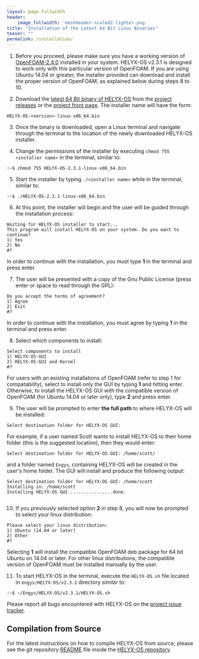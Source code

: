 ```yaml
---
layout: page-fullwidth
header:
    image_fullwidth: 'meshHeader-scaled2-lighter.png'
title: "Installation of the Latest 64 Bit Linux Binaries"
teaser: ""
permalink: /installation/
---
```


1.  Before you proceed, please make sure you have a working version of [OpenFOAM-2.4.0](http://www.openfoam.org/archive/2.4.0/download/source.php) installed in your system. HELYX-OS v2.3.1 is designed to work only with this particular version of OpenFOAM. If you are using Ubuntu 14.04 or greater, the installer provided can download and install the proper version of OpenFOAM, as explained below during steps 8 to 10.

2.  Download the [latest 64 Bit binary of HELYX-OS](https://github.com/ENGYS/HELYX-OS/releases/download/v2.3.1/HELYX-OS-2.3.1-linux-x86_64.bin) from the [project releases](https://github.com/ENGYS/HELYX-OS/releases) or the [project front page](http://engys.github.io/HELYX-OS/).  The installer name will have the form:

```
HELYX-OS-<version>-linux-x86_64.bin
```

3.  Once the binary is downloaded, open a Linux terminal and navigate through the terminal to the location of the newly downloaded HELYX-OS installer.

4.  Change the permissions of the installer by executing ```chmod 755 <installer name>``` in the terminal, similar to:

```
:~$ chmod 755 HELYX-OS-2.3.1-linux-x86_64.bin
```      

5.  Start the installer by typing ```./<installer name>``` while in the terminal, similar to:

```
:~$ ./HELYX-OS-2.3.1-linux-x86_64.bin
```     

6.  At this point, the installer will begin and the user will be guided through the installation process:

```
Waiting for HELYX-OS installer to start...
This program will install HELYX-OS on your system. Do you want to continue?
1) Yes
2) No
#?        
```

In order to continue with the installation, you must type **1** in the terminal and press enter.<br>

7.  The user will be presented with a copy of the Gnu Public License (press enter or space to read through the GPL):

```
Do you accept the terms of agreement?
1) Agree
2) Exit
#?
```

In order to continue with the installation, you must agree by typing **1** in the terminal and press enter.<br>

8.  Select which components to install:

```
Select components to install
1) HELYX-OS-GUI
2) HELYX-OS-GUI and Kernel
#?
```

For users with an existing installations of OpenFOAM (refer to step 1 for compatability), select to install only the GUI by typing **1** and hitting enter.  Otherwise, to install the HELYX-OS GUI with the compatible version of OpenFOAM (for Ubuntu 14.04 or later only), type **2** and press enter.

9.  The user will be prompted to enter **the full path** to where HELYX-OS will be installed:

```
Select destination folder for HELYX-OS GUI:
```

For example, if a user named Scott wants to install HELYX-OS to their home folder (this is the suggested location), then they would enter:

```
Select destination folder for HELYX-OS GUI: /home/scott/
```
    
and a folder named ```Engys```, containing HELYX-OS will be created in the user's home folder.  The GUI will install and produce the following output:

```
Select destination folder for HELYX-OS GUI: /home/scott
Installing in: /home/scott
Installing HELYX-OS GUI ................done.
        
```

10.  If you previously selected option **2** in step 8, you will now be prompted to select your linux distribution:

```
Please select your linux distribution:
1) Ubuntu (14.04 or later)
2) Other
#?
```     

Selecting **1** will install the compatible OpenFOAM deb package for 64 bit Ubuntu on 14.04 or later.  For other linux distributions, the compatible version of OpenFOAM must be installed manually by the user.
    
11.  To start HELYX-OS in the terminal, execute the ```HELYX-OS.sh``` file located in ```engys/HELYX-OS/v2.3.1``` directory similar to:

```    
:~$ ~/Engys/HELYX-OS/v2.3.1/HELYX-OS.sh       
```

Please report all bugs encountered with HELYX-OS on the [project issue tracker](https://github.com/ENGYS/HELYX-OS/issues).

## Compilation from Source
For the latest instructions on how to compile HELYX-OS from source, please see the git repository [README](https://github.com/ENGYS/HELYX-OS/blob/master/README.md) file inside the [HELYX-OS repository](https://github.com/ENGYS/HELYX-OS).
